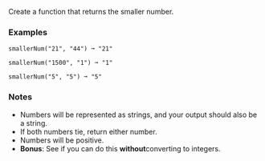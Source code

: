 Create a function that returns the smaller number.


### Examples ###
    smallerNum("21", "44") ➞ "21"

    smallerNum("1500", "1") ➞ "1"

    smallerNum("5", "5") ➞ "5"


### Notes ###
*   Numbers will be represented as strings, and your output should also be a string.
*   If both numbers tie, return either number.
*   Numbers will be positive.
*   **Bonus**: See if you can do this **without**converting to integers.